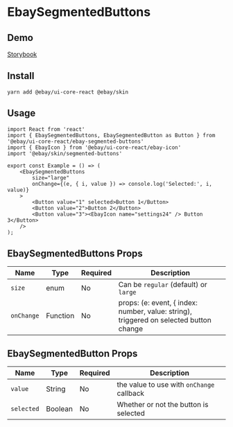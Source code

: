 # EbaySegmentedButtons

## Demo
[Storybook](https://opensource.ebay.com/ebayui-core-react/main/?path=/story/buttons-ebay-segmented-buttons--default)

## Install
```
yarn add @ebay/ui-core-react @ebay/skin
```

## Usage
```
import React from 'react'
import { EbaySegmentedButtons, EbaySegmentedButton as Button } from '@ebay/ui-core-react/ebay-segmented-buttons'
import { EbayIcon } from '@ebay/ui-core-react/ebay-icon'
import '@ebay/skin/segmented-buttons'

export const Example = () => (
    <EbaySegmentedButtons
        size="large"
        onChange={(e, { i, value }) => console.log('Selected:', i, value)}
    >
        <Button value="1" selected>Button 1</Button>
        <Button value="2">Button 2</Button>
        <Button value="3"><EbayIcon name="settings24" /> Button 3</Button>
    />
);
```

## EbaySegmentedButtons Props

Name | Type     | Required | Description
--- |----------| --- | ---
`size` | enum     | No | Can be `regular` (default) or `large`
`onChange` | Function | No | props: (e: event, { index: number, value: string), triggered on selected button change

## EbaySegmentedButton Props

Name | Type | Required                        | Description
--- | --- |---------------------------------| ---
`value` | String | No                              | the value to use with `onChange` callback
`selected` | Boolean  | No | Whether or not the button is selected
